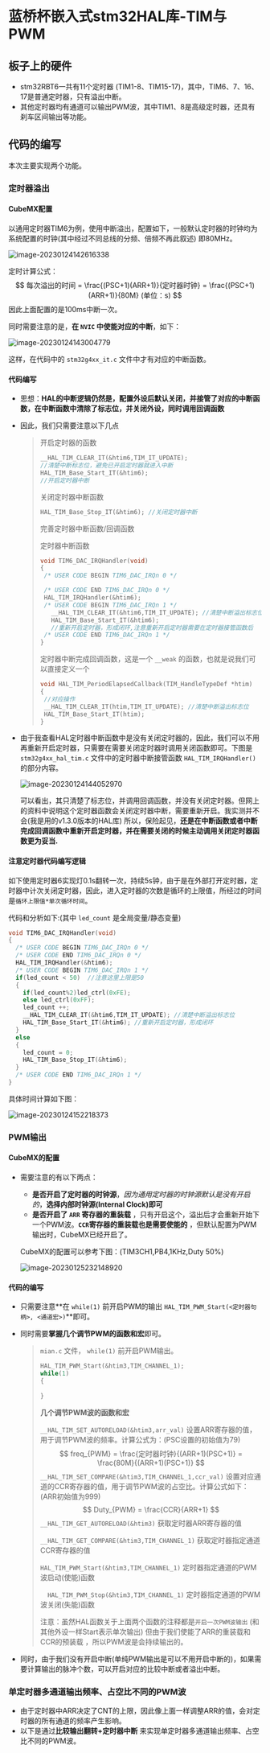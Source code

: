 # 蓝桥杯嵌入式stm32HAL库-TIM与PWM

## 板子上的硬件

- stm32RBT6一共有11个定时器 (TIM1-8、TIM15-17)，其中，TIM6、7、16、17是普通定时器，只有溢出中断。
- 其他定时器均有通道可以输出PWM波，其中TIM1、8是高级定时器，还具有刹车区间输出等功能。

## 代码的编写

本次主要实现两个功能。

### 定时器溢出

#### CubeMX配置

以通用定时器TIM6为例，使用中断溢出，配置如下，一般默认定时器的时钟均为系统配置的时钟(其中经过不同总线的分频、倍频不再此叙述) 即80MHz。

![image-20230124142616338](https://sheep-photo.oss-cn-shenzhen.aliyuncs.com/img/202301241426193.png)

定时计算公式：
$$
每次溢出的时间 = \frac{(PSC+1)(ARR+1)}{定时器时钟} = \frac{(PSC+1)(ARR+1)}{80M} (单位：s) 
$$
因此上面配置的是100ms中断一次。

同时需要注意的是，**在 `NVIC` 中使能对应的中断**，如下：

![image-20230124143004779](https://sheep-photo.oss-cn-shenzhen.aliyuncs.com/img/202301241430998.png)

这样，在代码中的 `stm32g4xx_it.c` 文件中才有对应的中断函数。

#### 代码编写

- 思想：**HAL的中断逻辑仍然是，配置外设后默认关闭，并接管了对应的中断函数，在中断函数中清除了标志位，并关闭外设，同时调用回调函数**

- 因此，我们只需要注意以下几点

  >开启定时器的函数
  >
  >```c
  >__HAL_TIM_CLEAR_IT(&htim6,TIM_IT_UPDATE); 
  >//清楚中断标志位，避免已开启定时器就进入中断
  >HAL_TIM_Base_Start_IT(&htim6);
  >//开启定时器中断
  >```
  >
  >关闭定时器中断函数
  >
  >```c
  >HAL_TIM_Base_Stop_IT(&htim6); //关闭定时器中断
  >```
  >
  >完善定时器中断函数/回调函数
  >
  >定时器中断函数
  >
  >```c
  >void TIM6_DAC_IRQHandler(void)
  >{
  >  /* USER CODE BEGIN TIM6_DAC_IRQn 0 */
  >
  >  /* USER CODE END TIM6_DAC_IRQn 0 */
  >  HAL_TIM_IRQHandler(&htim6);
  >  /* USER CODE BEGIN TIM6_DAC_IRQn 1 */
  >    __HAL_TIM_CLEAR_IT(&htim6,TIM_IT_UPDATE); //清楚中断溢出标志位
  >    HAL_TIM_Base_Start_IT(&htim6); 
  >    //重新开启定时器，形成闭环,注意重新开启定时器需要在定时器接管函数后
  >  /* USER CODE END TIM6_DAC_IRQn 1 */
  >}
  >```
  >
  >定时器中断完成回调函数，这是一个 `__weak` 的函数，也就是说我们可以直接定义一个
  >
  >```c
  >void HAL_TIM_PeriodElapsedCallback(TIM_HandleTypeDef *htim)
  >{
  >  //对应操作
  >  __HAL_TIM_CLEAR_IT(htim,TIM_IT_UPDATE); //清楚中断溢出标志位
  >  HAL_TIM_Base_Start_IT(htim); 
  >}
  >```

- 由于我查看HAL定时器中断函数中是没有关闭定时器的，因此，我们可以不用再重新开启定时器，只需要在需要关闭定时器时调用关闭函数即可。下图是 `stm32g4xx_hal_tim.c` 文件中的定时器中断接管函数 `HAL_TIM_IRQHandler()` 的部分内容。

  ![image-20230124144052970](https://sheep-photo.oss-cn-shenzhen.aliyuncs.com/img/202301241440100.png)

  可以看出，其只清楚了标志位，并调用回调函数，并没有关闭定时器。但网上的资料中说明这个定时器函数会关闭定时器中断，需要重新开启。我实测并不会(我是用的v1.3.0版本的HAL库) 所以，保险起见，**还是在中断函数或者中断完成回调函数中重新开启定时器，并在需要关闭的时候主动调用关闭定时器函数更为妥当.**

#### 注意定时器代码编写逻辑

如下使用定时器6实现灯0.1s翻转一次，持续5s钟，由于是在外部打开定时器，定时器中计次关闭定时器，因此，进入定时器的次数是循环的上限值，所经过的时间是`循环上限值*单次循环时间`。

代码和分析如下:(其中 `led_count` 是全局变量/静态变量)

```c
void TIM6_DAC_IRQHandler(void)
{
  /* USER CODE BEGIN TIM6_DAC_IRQn 0 */
  /* USER CODE END TIM6_DAC_IRQn 0 */
  HAL_TIM_IRQHandler(&htim6);
  /* USER CODE BEGIN TIM6_DAC_IRQn 1 */
  if(led_count < 50)  //注意这里上限是50
  {
    if(led_count%2)led_ctrl(0xFE);
    else led_ctrl(0xFF);
    led_count ++;
    __HAL_TIM_CLEAR_IT(&htim6,TIM_IT_UPDATE); //清楚中断溢出标志位
    HAL_TIM_Base_Start_IT(&htim6); //重新开启定时器，形成闭环
  } 
  else
  {
    led_count = 0;
    HAL_TIM_Base_Stop_IT(&htim6);
  }
  /* USER CODE END TIM6_DAC_IRQn 1 */
}
```

具体时间计算如下图：

![image-20230124152218373](https://sheep-photo.oss-cn-shenzhen.aliyuncs.com/img/202301241522468.png)

### PWM输出

#### CubeMX的配置

- 需要注意的有以下两点：

  - **是否开启了定时器的时钟源**，*因为通用定时器的时钟源默认是没有开启的*，**选择内部时钟源(Internal Clock)即可**
  - **是否开启了 `ARR` 寄存器的重装载** ，只有开启这个，溢出后才会重新开始下一个PWM波。**`CCR`寄存器的重装载也是需要使能的** ，但默认配置为PWM输出时，CubeMX已经开启了。

  CubeMX的配置可以参考下图：(TIM3CH1,PB4,1KHz,Duty 50%)

  ![image-20230125232148920](https://sheep-photo.oss-cn-shenzhen.aliyuncs.com/img/202301252321113.png)

  

#### 代码的编写

- 只需要注意**在 `while(1)` 前开启PWM的输出 `HAL_TIM_PWM_Start(<定时器句柄>, <通道宏>)`**即可。

- 同时需要**掌握几个调节PWM的函数和宏**即可。

  >`mian.c` 文件， `while(1)` 前开启PWM输出。
  >
  >```c
  >HAL_TIM_PWM_Start(&htim3,TIM_CHANNEL_1);
  >while(1)
  >{
  >    
  >}
  >```
  >
  >**几个调节PWM波的函数和宏**
  >
  >`__HAL_TIM_SET_AUTORELOAD(&htim3,arr_val)` 设置ARR寄存器的值，用于调节PWM波的频率。计算公式为：(PSC设置的初始值为79)
  >$$
  >freq_{PWM} = \frac{定时器时钟}{(ARR+1)(PSC+1)} = \frac{80M}{(ARR+1)(PSC+1)}
  >$$
  >`__HAL_TIM_SET_COMPARE(&htim3,TIM_CHANNEL_1,ccr_val)` 设置对应通道的CCR寄存器的值，用于调节PWM波的占空比。计算公式如下：(ARR初始值为999)
  >$$
  >Duty_{PWM} = \frac{CCR}{ARR+1}
  >$$
  >`__HAL_TIM_GET_AUTORELOAD(&htim3)` 获取定时器ARR寄存器的值
  >
  >`__HAL_TIM_GET_COMPARE(&htim3,TIM_CHANNEL_1)` 获取定时器指定通道CCR寄存器的值
  >
  >`HAL_TIM_PWM_Start(&htim3,TIM_CHANNEL_1)` 定时器指定通道的PWM波启动(使能)函数
  >
  >`  HAL_TIM_PWM_Stop(&htim3,TIM_CHANNEL_1)` 定时器指定通道的PWM波关闭(失能)函数
  >
  >注意：虽然HAL函数关于上面两个函数的注释都是`开启一次PWM波输出`  (和其他外设一样Start表示单次输出) 但由于我们使能了ARR的重装载和CCR的预装载 ，所以PWM波是会持续输出的。

- 同时，由于我们没有开启中断(单纯PWM输出是可以不用开启中断的)，如果需要计算输出的脉冲个数，可以开启对应的比较中断或者溢出中断。

### 单定时器多通道输出频率、占空比不同的PWM波

- 由于定时器中ARR决定了CNT的上限，因此像上面一样调整ARR的值，会对定时器的所有通道的频率产生影响。
- 以下是通过**比较输出翻转+定时器中断** 来实现单定时器多通道输出频率、占空比不同的PWM波。